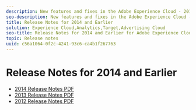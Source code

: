 ```yaml
---
description: New features and fixes in the Adobe Experience Cloud - 2014 and earlier.
seo-description: New features and fixes in the Adobe Experience Cloud - 2014 and earlier.
title: Release Notes for 2014 and Earlier
solution: Experience Cloud,Analytics,Target,Advertising Cloud
seo-title: Release Notes for 2014 and Earlier for Adobe Experience Cloud
topic: Release notes
uuid: c56a1064-0f2c-4241-93c6-ca4b1f267763
---
```


# Release Notes for 2014 and Earlier

* [2014 Release Notes PDF](2014-Adobe-Experience-Cloud-Release-Notes.pdf)
* [2013 Release Notes PDF](2013-Adobe-Experience-Cloud-Release-Notes.pdf)
* [2012 Release Notes PDF](2012-Adobe-Experience-Cloud-Release-Notes.pdf)
